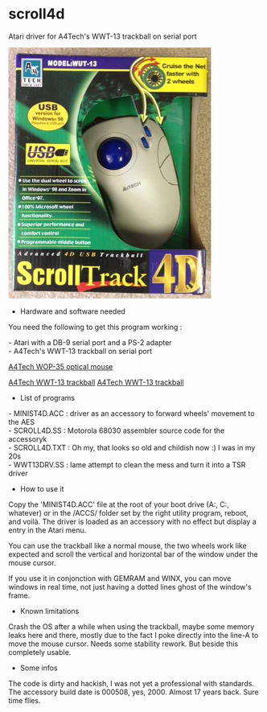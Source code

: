 # scroll4d

Atari driver for A4Tech's WWT-13 trackball on serial port

![A4Tech WWT-13 trackball](https://raw.githubusercontent.com/Kochise/atari-scroll4d/master/IMGS/PDyCi7p.jpg)

* Hardware and software needed

You need the following to get this program working :

\- Atari with a DB-9 serial port and a PS-2 adapter<br>
\- A4Tech's WWT-13 trackball on serial port

[A4Tech WOP-35 optical mouse](https://a4tech.net/product/product&cid=1&scid=8&id=22)

[A4Tech WWT-13 trackball](https://a4tech.net/product&cid=1&scid=11&id=79)
[A4Tech WWT-13 trackball](http://xahlee.info/kbd/a4tech_wwt-13_scrolltrack_4d_mouse.html)

* List of programs

\- MINIST4D.ACC : driver as an accessory to forward wheels' movement to the AES<br>
\- SCROLL4D.SS : Motorola 68030 assembler source code for the accessoryk<br>
\- SCROLL4D.TXT : Oh my, that looks so old and childish now :) I was in my 20s<br>
\- WWT13DRV.SS : lame attempt to clean the mess and turn it into a TSR driver<br>

* How to use it

Copy the 'MINIST4D.ACC' file at the root of your boot drive (A:, C:, whatever) or in the /ACCS/ folder set by the right utility program, reboot, and voilà. The driver is loaded as an accessory with no effect but display a entry in the Atari menu.

You can use the trackball like a normal mouse, the two wheels work like expected and scroll the vertical and horizontal bar of the window under the mouse cursor.

If you use it in conjonction with GEMRAM and WINX, you can move windows in real time, not just having a dotted lines ghost of the window's frame.

* Known limitations

Crash the OS after a while when using the trackball, maybe some memory leaks here and there, mostly due to the fact I poke directly into the line-A to move the mouse cursor. Needs some stability rework. But beside this completely usable.

* Some infos

The code is dirty and hackish, I was not yet a professional with standards. The accessory build date is 000508, yes, 2000. Almost 17 years back. Sure time flies.
